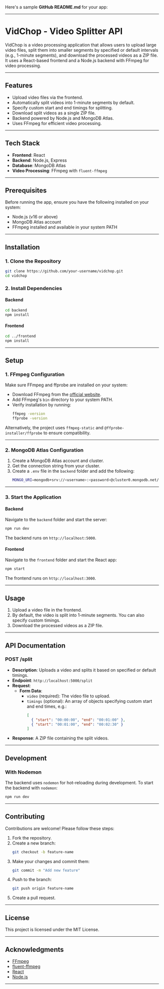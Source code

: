 Here's a sample **GitHub README.md** for your app:

---

# **VidChop - Video Splitter API**

VidChop is a video processing application that allows users to upload large video files, split them into smaller segments by specified or default intervals (e.g., 1-minute segments), and download the processed videos as a ZIP file. It uses a React-based frontend and a Node.js backend with FFmpeg for video processing.

---

## **Features**

- Upload video files via the frontend.
- Automatically split videos into 1-minute segments by default.
- Specify custom start and end timings for splitting.
- Download split videos as a single ZIP file.
- Backend powered by Node.js and MongoDB Atlas.
- Uses FFmpeg for efficient video processing.

---

## **Tech Stack**

- **Frontend**: React
- **Backend**: Node.js, Express
- **Database**: MongoDB Atlas
- **Video Processing**: FFmpeg with `fluent-ffmpeg`

---

## **Prerequisites**

Before running the app, ensure you have the following installed on your system:

- Node.js (v16 or above)
- MongoDB Atlas account
- FFmpeg installed and available in your system PATH

---

## **Installation**

### **1. Clone the Repository**
```bash
git clone https://github.com/your-username/vidchop.git
cd vidchop
```

### **2. Install Dependencies**

#### **Backend**
```bash
cd backend
npm install
```

#### **Frontend**
```bash
cd ../frontend
npm install
```

---

## **Setup**

### **1. FFmpeg Configuration**
Make sure FFmpeg and ffprobe are installed on your system:

- Download FFmpeg from the [official website](https://ffmpeg.org/download.html).
- Add FFmpeg's `bin` directory to your system PATH.
- Verify installation by running:
  ```bash
  ffmpeg -version
  ffprobe -version
  ```

Alternatively, the project uses `ffmpeg-static` and `@ffprobe-installer/ffprobe` to ensure compatibility.

---

### **2. MongoDB Atlas Configuration**
1. Create a MongoDB Atlas account and cluster.
2. Get the connection string from your cluster.
3. Create a `.env` file in the `backend` folder and add the following:
   ```bash
   MONGO_URI=mongodb+srv://<username>:<password>@cluster0.mongodb.net/<dbname>?retryWrites=true&w=majority
   ```

---

### **3. Start the Application**

#### **Backend**
Navigate to the `backend` folder and start the server:
```bash
npm run dev
```
The backend runs on `http://localhost:5000`.

#### **Frontend**
Navigate to the `frontend` folder and start the React app:
```bash
npm start
```
The frontend runs on `http://localhost:3000`.

---

## **Usage**

1. Upload a video file in the frontend.
2. By default, the video is split into 1-minute segments. You can also specify custom timings.
3. Download the processed videos as a ZIP file.

---

## **API Documentation**

### **POST /split**
- **Description**: Uploads a video and splits it based on specified or default timings.
- **Endpoint**: `http://localhost:5000/split`
- **Request**:
  - **Form Data**:
    - `video` (required): The video file to upload.
    - `timings` (optional): An array of objects specifying custom start and end times, e.g.:
      ```json
      [
        { "start": "00:00:00", "end": "00:01:00" },
        { "start": "00:01:00", "end": "00:02:30" }
      ]
      ```
- **Response**: A ZIP file containing the split videos.

---

## **Development**

### **With Nodemon**
The backend uses `nodemon` for hot-reloading during development. To start the backend with `nodemon`:
```bash
npm run dev
```

---

## **Contributing**

Contributions are welcome! Please follow these steps:

1. Fork the repository.
2. Create a new branch:
   ```bash
   git checkout -b feature-name
   ```
3. Make your changes and commit them:
   ```bash
   git commit -m "Add new feature"
   ```
4. Push to the branch:
   ```bash
   git push origin feature-name
   ```
5. Create a pull request.

---

## **License**

This project is licensed under the MIT License.

---

## **Acknowledgments**

- [FFmpeg](https://ffmpeg.org/)
- [fluent-ffmpeg](https://github.com/fluent-ffmpeg/node-fluent-ffmpeg)
- [React](https://reactjs.org/)
- [Node.js](https://nodejs.org/)

---
